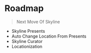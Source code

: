 # Roadmap
<!--{h1:.massive-header.-with-tagline}-->

> Next Move Of Skyline

- Skyline Presents
- Auto Change Location From Presents
- Skyline Curator
- Locationization